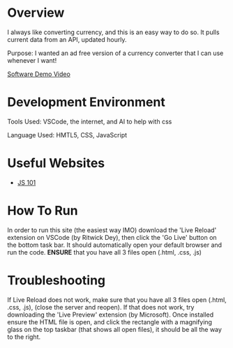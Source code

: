 # Overview


I always like converting currency, and this is an easy way to do so. It pulls current data from an API, updated hourly.

Purpose: I wanted an ad free version of a currency converter that I can use whenever I want!

[Software Demo Video](https://youtu.be/2PO3RxJSwOA)

# Development Environment

Tools Used: VSCode, the internet, and AI to help with css

Language Used: HMTL5, CSS, JavaScript

# Useful Websites

* [JS 101](https://javascript.info/first-steps)

# How To Run

In order to run this site (the easiest way IMO) download the 'Live Reload' extension on VSCode (by Ritwick Dey), then click the 'Go Live' button on the bottom task bar. It should automatically open your default browser and run the code. **ENSURE** that you have all 3 files open (.html, .css, .js)

# Troubleshooting

If Live Reload does not work, make sure that you have all 3 files open (.html, .css, .js), (close the server and reopen). If that does not work, try downloading the 'Live Preview' extension (by Microsoft). Once installed ensure the HTML file is open, and click the rectangle with a magnifying glass on the top taskbar (that shows all open files), it should be all the way to the right.
